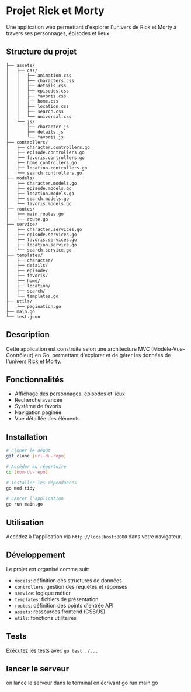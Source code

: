# Projet Rick et Morty

Une application web permettant d'explorer l'univers de Rick et Morty à travers ses personnages, épisodes et lieux.

## Structure du projet

```
├── assets/
│   ├── css/
│   │   ├── animation.css
│   │   ├── characters.css
│   │   ├── details.css
│   │   ├── episodes.css
│   │   ├── favoris.css
│   │   ├── home.css
│   │   ├── location.css
│   │   ├── search.css
│   │   └── universal.css
│   └── js/
│       ├── character.js
│       ├── details.js
│       └── favoris.js
├── controllers/
│   ├── character.controllers.go
│   ├── episode.controllers.go
│   ├── favoris.controllers.go
│   ├── home.controllers.go
│   ├── location.controllers.go
│   └── search.controllers.go
├── models/
│   ├── character.models.go
│   ├── episode.models.go
│   ├── location.models.go
│   ├── search.models.go
│   └── favoris.models.go
├── routes/
│   ├── main.routes.go
│   └── route.go
├── service/
│   ├── character.services.go
│   ├── episode.services.go
│   ├── favoris.services.go
│   ├── location.service.go
│   └── search.service.go
├── templates/
│   ├── character/
│   ├── details/
│   ├── episode/
│   ├── favoris/
│   ├── home/
│   ├── location/
│   ├── search/
│   └── templates.go
├── utils/
│   └── pagination.go
├── main.go
└── test.json
```

## Description

Cette application est construite selon une architecture MVC (Modèle-Vue-Contrôleur) en Go, permettant d'explorer et de gérer les données de l'univers Rick et Morty.

## Fonctionnalités

- Affichage des personnages, épisodes et lieux
- Recherche avancée
- Système de favoris 
- Navigation paginée
- Vue détaillée des éléments

## Installation

```bash
# Cloner le dépôt
git clone [url-du-repo]

# Accéder au répertoire
cd [nom-du-repo]

# Installer les dépendances
go mod tidy

# Lancer l'application
go run main.go
```

## Utilisation

Accédez à l'application via `http://localhost:8080` dans votre navigateur.

## Développement

Le projet est organisé comme suit:
- `models`: définition des structures de données
- `controllers`: gestion des requêtes et réponses
- `service`: logique métier
- `templates`: fichiers de présentation
- `routes`: définition des points d'entrée API
- `assets`: ressources frontend (CSS/JS)
- `utils`: fonctions utilitaires

## Tests

Exécutez les tests avec `go test ./...`

## lancer le serveur 

on lance le serveur dans le terminal en écrivant go run main.go

